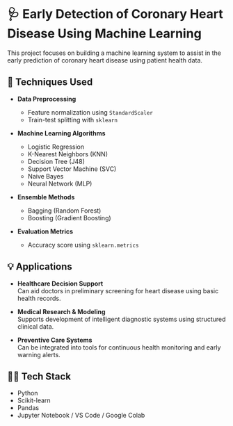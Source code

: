 # 🩺 Early Detection of Coronary Heart Disease Using Machine Learning

This project focuses on building a machine learning system to assist in the early prediction of coronary heart disease using patient health data.

## 🚀 Techniques Used

- **Data Preprocessing**  
  - Feature normalization using `StandardScaler`  
  - Train-test splitting with `sklearn`

- **Machine Learning Algorithms**  
  - Logistic Regression  
  - K-Nearest Neighbors (KNN)  
  - Decision Tree (J48)  
  - Support Vector Machine (SVC)  
  - Naive Bayes  
  - Neural Network (MLP)

- **Ensemble Methods**  
  - Bagging (Random Forest)  
  - Boosting (Gradient Boosting)

- **Evaluation Metrics**  
  - Accuracy score using `sklearn.metrics`

## 💡 Applications

- **Healthcare Decision Support**  
  Can aid doctors in preliminary screening for heart disease using basic health records.

- **Medical Research & Modeling**  
  Supports development of intelligent diagnostic systems using structured clinical data.

- **Preventive Care Systems**  
  Can be integrated into tools for continuous health monitoring and early warning alerts.

## 👩‍💻 Tech Stack

- Python  
- Scikit-learn  
- Pandas  
- Jupyter Notebook / VS Code / Google Colab

